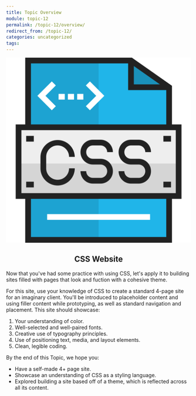 ```yaml
---
title: Topic Overview
module: topic-12
permalink: /topic-12/overview/
redirect_from: /topic-12/
categories: uncategorized
tags:
---
```


<div class="section-title">
  <img src="../img/assignment-12.svg" alt="" title="Assignment 12: CSS Website" />
  <h2 style="text-align: center;">CSS Website</h2>
</div>


Now that you've had some practice with using CSS, let's apply it to building sites filled with pages that look and fuction with a cohesive theme.

For this site, use your knowledge of CSS to create a standard 4-page site for an imaginary client. You'll be introduced to placeholder content and using filler content while prototyping, as well as standard navigation and placement. This site should showcase:
1. Your understanding of color.
2. Well-selected and well-paired fonts.
2. Creative use of typography principles.
4. Use of positioning text, media, and layout elements.
5. Clean, legible coding.


By the end of this Topic, we hope you:
<ul class="pros-and-cons">
  <li class="icon-pro">Have a self-made 4+ page site.</li>
  <li class="icon-pro">Showcase an understanding of CSS as a styling language.</li>
  <li class="icon-pro">Explored building a site based off of a theme, which is reflected across all its content.</li>
</ul>
